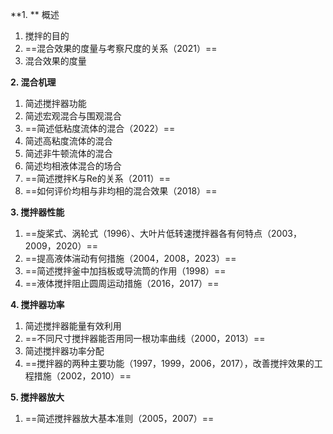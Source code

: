 **1. ** 概述
1. 搅拌的目的
2. ==混合效果的度量与考察尺度的关系（2021）==
3. 混合效果的度量

**2. 混合机理**
1. 简述搅拌器功能
2. 简述宏观混合与围观混合
3. ==简述低粘度流体的混合（2022）==
4. 简述高粘度流体的混合
5. 简述非牛顿流体的混合
6. 简述均相液体混合的场合
7. ==简述搅拌K与Re的关系（2011）==
8. ==如何评价均相与非均相的混合效果（2018）==

**3. 搅拌器性能**
1. ==旋桨式、涡轮式（1996）、大叶片低转速搅拌器各有何特点（2003，2009，2020）==
2. ==提高液体湍动有何措施（2004，2008，2023）==
3. ==简述搅拌釜中加挡板或导流筒的作用（1998）==
4. ==液体搅拌阻止圆周运动措施（2016，2017）==

**4. 搅拌器功率**
1. 简述搅拌器能量有效利用
2. ==不同尺寸搅拌器能否用同一根功率曲线（2000，2013）==
3. 简述搅拌器功率分配
4. ==搅拌器的两种主要功能（1997，1999，2006，2017），改善搅拌效果的工程措施（2002，2010）==

**5. 搅拌器放大**
1. ==简述搅拌器放大基本准则（2005，2007）==
